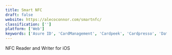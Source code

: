 ```yaml
---
title: Smart NFC
draft: false 
website: https://alecoconnor.com/smartnfc/
classification: ['']
platform: ['Web']
keywords: ['Asure ID', 'CardManagement', 'Cardpeek', 'Cardpresso', 'DataWriter - Islog', 'IDTransfer - ISLOG', 'NFC TagInfo by NXP', 'Read-a-Card', 'Tx Systems Contactless ID Reader']
---
```

NFC Reader and Writer for iOS